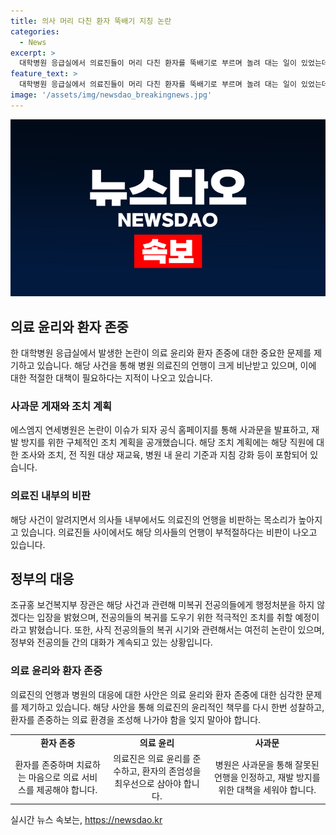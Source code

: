```yaml
---
title: 의사 머리 다친 환자 뚝배기 지칭 논란
categories:
  - News
excerpt: >
  대학병원 응급실에서 의료진들이 머리 다친 환자를 뚝배기로 부르며 놀려 대는 일이 있었는데, 이에 대해 사과문을 게재하고 고개 숙였다. 해당 병원 응급실에서 환자를 상대적으로 장난스럽게 다룬 사례로, 이를 폭로한 환자의 가족은 비판을 내비쳤다. 병원 측은 구체적인 조치로 직원에 대한 조사와 조치, 전 직원 대상 재교육 및 윤리 기준 강화를 밝혔지만, 내부외부에서는 여전한 비판이 이어지고 있다. 의사들의 부적절한 언행에 대한 비판도 커지고 있으며, 보건복지부에서도 특별한 조치를 취할 계획이다.
feature_text: >
  대학병원 응급실에서 의료진들이 머리 다친 환자를 뚝배기로 부르며 놀려 대는 일이 있었는데, 이에 대해 사과문을 게재하고 고개 숙였다. 해당 병원 응급실에서 환자를 상대적으로 장난스럽게 다룬 사례로, 이를 폭로한 환자의 가족은 비판을 내비쳤다. 병원 측은 구체적인 조치로 직원에 대한 조사와 조치, 전 직원 대상 재교육 및 윤리 기준 강화를 밝혔지만, 내부외부에서는 여전한 비판이 이어지고 있다. 의사들의 부적절한 언행에 대한 비판도 커지고 있으며, 보건복지부에서도 특별한 조치를 취할 계획이다.
image: '/assets/img/newsdao_breakingnews.jpg'
---
```


<p><img src="/assets/img/newsdao_breakingnews.jpg" alt="bookingtag 속보" /></p>

<h2 data-ke-size="size26">의료 윤리와 환자 존중</h2>

<p data-ke-size="size16">한 대학병원 응급실에서 발생한 논란이 의료 윤리와 환자 존중에 대한 중요한 문제를 제기하고 있습니다. 해당 사건을 통해 병원 의료진의 언행이 크게 비난받고 있으며, 이에 대한 적절한 대책이 필요하다는 지적이 나오고 있습니다.</p>

<h3>사과문 게재와 조치 계획</h3>

<p data-ke-size="size16">에스엠지 연세병원은 논란이 이슈가 되자 공식 홈페이지를 통해 사과문을 발표하고, 재발 방지를 위한 구체적인 조치 계획을 공개했습니다. 해당 조치 계획에는 해당 직원에 대한 조사와 조치, 전 직원 대상 재교육, 병원 내 윤리 기준과 지침 강화 등이 포함되어 있습니다.</p>

<h3><b>의료진 내부의 비판</b></h3>

<p data-ke-size="size16">해당 사건이 알려지면서 의사들 내부에서도 의료진의 언행을 비판하는 목소리가 높아지고 있습니다. 의료진들 사이에서도 해당 의사들의 언행이 부적절하다는 비판이 나오고 있습니다.</p>

<h2 data-ke-size="size26">정부의 대응</h2>

<p data-ke-size="size16">조규홍 보건복지부 장관은 해당 사건과 관련해 미복귀 전공의들에게 행정처분을 하지 않겠다는 입장을 밝혔으며, 전공의들의 복귀를 도우기 위한 적극적인 조치를 취할 예정이라고 밝혔습니다. 또한, 사직 전공의들의 복귀 시기와 관련해서는 여전히 논란이 있으며, 정부와 전공의들 간의 대화가 계속되고 있는 상황입니다.</p>

<h3>의료 윤리와 환자 존중</h3>

<p data-ke-size="size16">의료진의 언행과 병원의 대응에 대한 사안은 의료 윤리와 환자 존중에 대한 심각한 문제를 제기하고 있습니다. 해당 사안을 통해 의료진의 윤리적인 책무를 다시 한번 성찰하고, 환자를 존중하는 의료 환경을 조성해 나가야 함을 잊지 말아야 합니다.</p>

<table>
    <tr>
        <td style="text-align: center; height: 17px;"><b>환자 존중</b></td>
        <td style="text-align: center; height: 17px;"><b>의료 윤리</b></td>
        <td style="text-align: center; height: 17px;"><b>사과문</b></td>
    </tr>
    <tr>
        <td style="text-align: center;">환자를 존중하며 치료하는 마음으로 의료 서비스를 제공해야 합니다.</td>
        <td style="text-align: center;">의료진은 의료 윤리를 준수하고, 환자의 존엄성을 최우선으로 삼아야 합니다.</td>
        <td style="text-align: center;">병원은 사과문을 통해 잘못된 언행을 인정하고, 재발 방지를 위한 대책을 세워야 합니다.</td>
    </tr>
</table>
실시간 뉴스 속보는, <a href="https://newsdao.kr" rel="dofollow">https://newsdao.kr</a>


